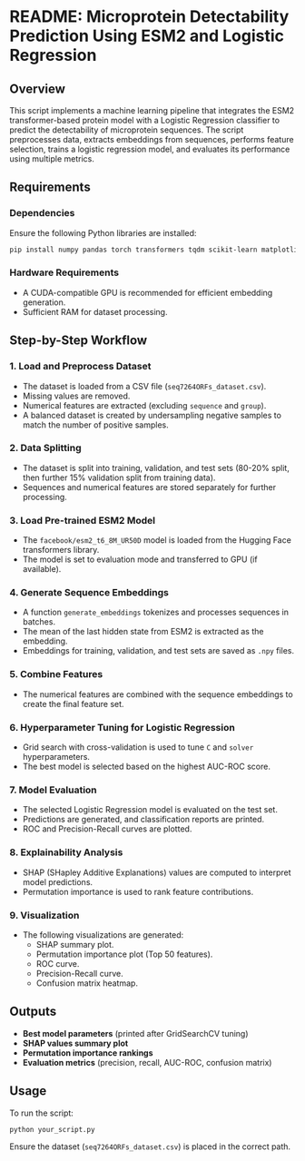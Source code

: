# README: Microprotein Detectability Prediction Using ESM2 and Logistic Regression

## Overview
This script implements a machine learning pipeline that integrates the ESM2 transformer-based protein model with a Logistic Regression classifier to predict the detectability of microprotein sequences. The script preprocesses data, extracts embeddings from sequences, performs feature selection, trains a logistic regression model, and evaluates its performance using multiple metrics.

## Requirements
### Dependencies
Ensure the following Python libraries are installed:
```bash
pip install numpy pandas torch transformers tqdm scikit-learn matplotlib seaborn shap
```
### Hardware Requirements
- A CUDA-compatible GPU is recommended for efficient embedding generation.
- Sufficient RAM for dataset processing.

## Step-by-Step Workflow

### 1. Load and Preprocess Dataset
- The dataset is loaded from a CSV file (`seq7264ORFs_dataset.csv`).
- Missing values are removed.
- Numerical features are extracted (excluding `sequence` and `group`).
- A balanced dataset is created by undersampling negative samples to match the number of positive samples.

### 2. Data Splitting
- The dataset is split into training, validation, and test sets (80-20% split, then further 15% validation split from training data).
- Sequences and numerical features are stored separately for further processing.

### 3. Load Pre-trained ESM2 Model
- The `facebook/esm2_t6_8M_UR50D` model is loaded from the Hugging Face transformers library.
- The model is set to evaluation mode and transferred to GPU (if available).

### 4. Generate Sequence Embeddings
- A function `generate_embeddings` tokenizes and processes sequences in batches.
- The mean of the last hidden state from ESM2 is extracted as the embedding.
- Embeddings for training, validation, and test sets are saved as `.npy` files.

### 5. Combine Features
- The numerical features are combined with the sequence embeddings to create the final feature set.

### 6. Hyperparameter Tuning for Logistic Regression
- Grid search with cross-validation is used to tune `C` and `solver` hyperparameters.
- The best model is selected based on the highest AUC-ROC score.

### 7. Model Evaluation
- The selected Logistic Regression model is evaluated on the test set.
- Predictions are generated, and classification reports are printed.
- ROC and Precision-Recall curves are plotted.

### 8. Explainability Analysis
- SHAP (SHapley Additive Explanations) values are computed to interpret model predictions.
- Permutation importance is used to rank feature contributions.

### 9. Visualization
- The following visualizations are generated:
  - SHAP summary plot.
  - Permutation importance plot (Top 50 features).
  - ROC curve.
  - Precision-Recall curve.
  - Confusion matrix heatmap.

## Outputs
- **Best model parameters** (printed after GridSearchCV tuning)
- **SHAP values summary plot**
- **Permutation importance rankings**
- **Evaluation metrics** (precision, recall, AUC-ROC, confusion matrix)

## Usage
To run the script:
```bash
python your_script.py
```
Ensure the dataset (`seq7264ORFs_dataset.csv`) is placed in the correct path.


